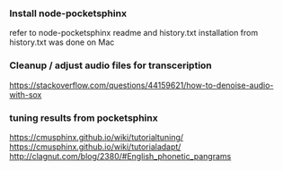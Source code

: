 ### Install node-pocketsphinx

refer to node-pocketsphinx readme and history.txt
installation from history.txt was done on Mac


### Cleanup / adjust audio files for transceription

https://stackoverflow.com/questions/44159621/how-to-denoise-audio-with-sox


### tuning results from pocketsphinx

https://cmusphinx.github.io/wiki/tutorialtuning/
https://cmusphinx.github.io/wiki/tutorialadapt/
http://clagnut.com/blog/2380/#English_phonetic_pangrams

